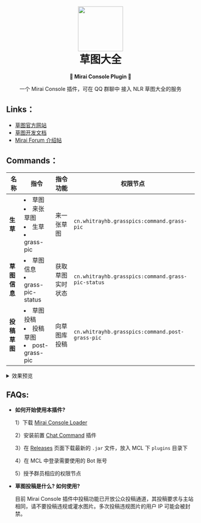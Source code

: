<h1 align=center><img src="https://asset.simsoft.top/products/grass/icon.webp" width="120px" height="120px"><br>草图大全</h1>
<p align=center><b>🤖 Mirai Console Plugin 🤖</b></p>

<p align=center>一个 Mirai Console 插件，可在 QQ 群聊中 接入 NLR 草图大全的服务</p>

## Links：

- [草图官方网站](https://grass.nlrdev.top)
- [草图开发文档](https://docs.simsoft.top/?doc=grass-dev-doc)
- [Mirai Forum 介绍帖](https://mirai.mamoe.net/topic/1965/grasspictures-随机获取生草插件)

## Commands：

|名称|指令|指令功能|权限节点|
|--|--|--|--|
|**生草**|<li>草图</li><li>来张草图</li><li>生草</li><li>grass-pic</li>|来一张草图|`cn.whitrayhb.grasspics:command.grass-pic`|
|**草图信息**|<li>草图信息</li><li>grass-pic-status</li>|获取草图实时状态|`cn.whitrayhb.grasspics:command.grass-pic-status`|
|**投稿草图**|<li>草图投稿</li><li>投稿草图</li><li>post-grass-pic</li>|向草图库投稿|`cn.whitrayhb.grasspics:command.post-grass-pic`|

<details>
  <summary>效果预览</summary>
  <img src="https://imgcdn.simsoft.top/1673953098-53A45BD7-A8F1-4581-BAEE-EBB5A7619A86.jpeg" width="300px">
  <img src="https://imgcdn.simsoft.top/1673953355-2A5D48FE-0C24-46C5-B6B7-139169EFECF5.jpeg" width="300px">
</details>

## FAQs:

- **如何开始使用本插件?**
  
  1）下载 [Mirai Console Loader](//github.com/iTXTech/mirai-console-loader)
  
  2）安装前置 [Chat Command](//github.com/project-mirai/chat-command) 插件
  
  3）在 [Releases](//github.com/NLR-DevTeam/GrassPictures/releases) 页面下载最新的 `.jar` 文件，放入 MCL 下 `plugins` 目录下
  
  4）在 MCL 中登录需要使用的 Bot 账号
  
  5）授予群员相应的权限节点
- **草图投稿是什么? 如何使用?**
  
  目前 Mirai Console 插件中投稿功能已开放公众投稿通道，其投稿要求与主站相同，请不要投稿违规或灌水图片。多次投稿违规图片的用户 IP 可能会被封禁。
